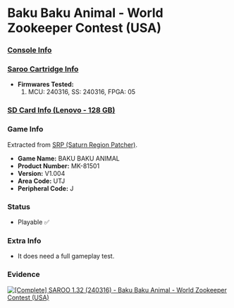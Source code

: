 # Baku Baku Animal - World Zookeeper Contest (USA)

### [Console Info](../../../../Info/Consoles/VA13/README.md)

### [Saroo Cartridge Info](../../../../Info/Cartridges/RetroGameParadiseStore/1.32F/README.md)

- <b>Firmwares Tested:</b>
  1. MCU: 240316, SS: 240316, FPGA: 05

### [SD Card Info (Lenovo - 128 GB)](../../../../Info/SdCards/Lenovo/128GB/fat32/README.md)

### Game Info

Extracted from [SRP (Saturn Region Patcher)](https://segaxtreme.net/resources/saturn-region-patcher.81/download).

- <b>Game Name:</b> BAKU BAKU ANIMAL
- <b>Product Number:</b> MK-81501
- <b>Version:</b> V1.004
- <b>Area Code:</b> UTJ
- <b>Peripheral Code:</b> J

### Status

- Playable :white_check_mark:

### Extra Info

- It does need a full gameplay test.

### Evidence

[![[Complete] SAROO 1.32 (240316) - Baku Baku Animal - World Zookeeper Contest (USA)](https://img.youtube.com/vi/6fn53cz265E/0.jpg)](https://www.youtube.com/watch?v=6fn53cz265E)
